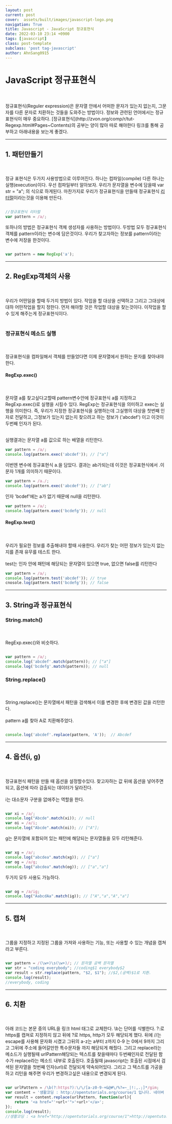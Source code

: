 ```yaml
---
layout: post
current: post
cover:  assets/built/images/javascript-logo.png
navigation: True
title: Javascript - JavaScript 정규표현식
date: 2022-03-10 23:14 +0900
tags: [javascript]
class: post-template
subclass: 'post tag-javascript'
author: AhnSang0915
---
```


# JavaScript 정규표현식

<br>
<br>
정규표현식(Reguler expression)은 문자열 안에서 어떠한 문자가 있는지 없는지, 그문자를 다른 문자로 치환하는 것들을 도와주는 방법이다. 정보와 관련된 언어에서는 정규표현식이 매우 중요하다. [정규표현식](http://zvon.org/comp/r/tut-Regexp.html#Pages~Contents)의 공부는 양이 많아 따로 해야한다 링크를 통해 공부하고 아래내용을 보는게 좋겠다.

---

## 1. 패턴만들기
<br>
<br>
정규 표현식은 두가지 사용방법으로 이루어진다. 하나는 컴파일(compile) 다른 하나는 실행(execution)이다. 우선 컴파일부터 알아보자. 우리가 문자열을 변수에 담을때 var str = "a"; 의 식으로 하게된다. 마찬가지로 우리가 정규표현식을 만들때 정규표현식 <u>리터럴</u>이라는것을 이용해 만든다.

~~~javascript

//정규표현식 리터럴
var pattern = /a/;

~~~
또하나의 방법은 정규표현식 객체 생성자를 사용하는 방법이다. 두방법 모두 정규표현식 객체를 pattern이라는 변수에 담은것이다. 우리가 찾고자하는 정보를 pattern이라는 변수에 저장을 한것이다.
~~~javascript

var pattern = new RegExp('a');

~~~


---

## 2. RegExp객체의 사용
<br>
<br>
우리가 어떤일을 할때 두가지 방법이 있다. 작업을 할 대상을 선택하고 그리고 그대상에 대하 어떤작업을 할지 정한다. 먼저 해야할 것은 작업할 대상을 찾는것이다. 이작업을 할수 있게 해주는게 정규표현식이다.
<br>
<br>


### 정규표현식 메소드 실행
<br>
<br>
정규표현식을 컴파일해서 객체를 만들었다면 이제 문자열에서 원하는 문자를 찾아내야 한다. 


#### RegExp.exec()
<br>
<br>
문자열 a를 찾고싶다고할때 pattern변수안에 정규표현식 a를 지정하고 RegExp.exec()로 실행을 시킬수 있다.
RegExp는 정규표현식을 의미하고 exec는 실행을 의미한다. 즉, 우리가 지정한 정규표현식을 실행하는데 그실행의 대상을 첫번째 인자로 전달하고, 그정보가 있는지 없는지 찾으려고 하는 정보가 ('abcdef') 이고 이것이 두번째 인자가 된다. 
<br>
<br>

실행결과는 문자열 a를 값으로 하는 배열을 리턴한다.

~~~javascript
var pattern = /a/;
console.log(pattern.exec('abcdef')); // ["a"]
~~~

이번엔 변수에 정규표현식 a.을 담았다. 결과는 ab가되는데 이것은 정규표현식에서 .이 문자 1개를 의미하기 때문이다.

~~~javascript
var pattern = /a./;
console.log(pattern.exec('abcdef')); // ["ab"]
~~~

인자 'bcdef'에는 a가 없기 때문에 null을 리턴한다.

~~~javascript
var pattern = /a/;
console.log(pattern.exec('bcdefg')); // null
~~~

#### RegExp.test()
<br>
<br>
우리가 필요한 정보를 추출해내야 할때 사용한다. 우리가 찾는 어떤 정보가 있는지 없는지를 존재 유무를 테스트 한다.
<br>
<br>
test는 인자 안에 패턴에 해당되는 문자열이 있으면 true, 없으면 false를 리턴한다


~~~javascript
var pattern = /a/;
console.log(pattern.test('abcdef')); // true
cnosole.log(pattern.test('bcdefg')); // false
~~~

---


## 3. String과 정규표현식

###  String.match()
<br>
<br>
RegExp.exec()와 비슷하다.

~~~javascript

var pattern = /a/;
console.log('abcdef'.match(pattern)); // ["a"]
console.log('bcdefg'.match(pattern)); // null

~~~

###  String.replace()
<br>
<br>
String.replace()는 문자열에서 패턴을 검색해서 이를 변경한 후에 변경된 값을 리턴한다.
<br>
<br>
pattern a를 찾아 A로 치환해주었다.

~~~javascript

console.log('abcdef'.replace(pattern, 'A'));  // Abcdef

~~~


---

## 4. 옵션(i, g)
<br>
<br>
정규표현식 패턴을 만들 때 옵션을 설정할수있다. 찾고자하는 값 뒤에 옵션을 넣어주면 되고, 옵션에 따라 검출되는 데이터가 달라진다.

<br>
<br>
i는 대소문자 구분을 없애주는 역할을 한다. 

~~~javascript

var xi = /a/;
console.log("Abcde".match(xi)); // null
var oi = /a/i;
console.log("Abcde".match(oi)); // ["A"];

~~~

g는 문자열에 포함되어 있는 패턴에 해당되는 문자열들을 모두 리턴해준다.

~~~javascript

var xg = /a/;
console.log("abcdea".match(xg)); // ["a"]
var og = /a/g;
console.log("abcdea".match(og)); // ["a","a"]

~~~

두가지 모두 사용도 가능하다.

~~~javascript

var og = /a/ig;
console.log("AabcdAa".match(ig)); // ["A","a","A","a"]

~~~


---


## 5. 캡쳐
<br>
<br>
그룹을 지정하고 지정된 그룹을 가져와 사용하는 기능, 또는 사용할 수 있는 개념을 캡쳐라고 부른다.

~~~javascript

var pattern = /(\w+)\s(\w+)/; // 문자열 공백 문자열
var str = "coding everybody"; //coding$1 everybody$2
var result = str.replace(pattern, "$2, $1"); //$2,(공백)$1로 치환.
console.log(result);
//everybody, coding

~~~

---


## 6. 치환
<br>
<br>
아래 코드는 본문 중의 URL을 링크 html 태그로 교체한다. \b는 단어를 식별한다. ?:로 https를 캡쳐로 지정하지 않고 뒤에 ?로 https, http가 모두 해당되게 했다. 뒤에 //는 escape를 사용해 문자화 시켰고 그뒤의 a-z는 a부터 z까지 0-9 는 0에서 9까지 그리고 그뒤에 주소에 들어갈만한 특수문자들 까지 해당되게 해줬다. 그리고 replace라는 메소드가 실행될때 urlPattern해당되는 텍스트를 찾을때마다 두번째인자로 전달된 함수가 replace라는 메소드 내부로 호출된다. 호출될때 javascript는 호출된 시점에서 검색된 문자열을 첫번째 인자(url)로 전달되게 약속되어있다. 그리고 그 텍스트를 가공을하고 리턴을 해주면 우리가 변경하고싶은 내용으로 변경되게 된다.

~~~javascript

var urlPattern = /\b(?:https?):\/\/[a-z0-9-+&@#\/%?=~_|!:,.;]*/gim;
var content = '생활코딩 : http://opentutorials.org/course/1 입니다. 네이버 : http://naver.com 입니다. ';
var result = content.replace(urlPattern, function(url){
    return '<a href="'+url+'">'+url+'</a>';
});
console.log(result);
//생활코딩 : <a href="http://opentutorials.org/course/1">http://opentutorials.org/course/1</a> 입니다. 네이버 : <a href="http://naver.com">http://naver.com</a> 입니다.

~~~

